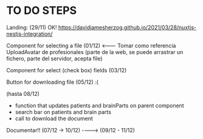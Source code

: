 # TO DO STEPS

Landing: (29/11) OK!
<https://davidjamesherzog.github.io/2021/03/28/nuxtjs-nestjs-integration/>

Component for selecting a file (01/12) <--- Tomar como referencia UploadAvatar de profesionales (parte de la web, se puede arrastrar un fichero, parte del servidor, acepta file)

Component for select (check box) fields (03/12)

Button for downloading file (05/12) :(

(hasta 08/12)
- function that updates patients and brainParts on parent component
- search bar  on patients and brain parts
- call to download the document

Documentar!! (07/12 -> 10/12) ----> (09/12 - 11/12)
